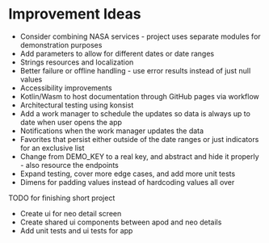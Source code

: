 # Improvement Ideas

- Consider combining NASA services - project uses separate modules for demonstration purposes
- Add parameters to allow for different dates or date ranges
- Strings resources and localization
- Better failure or offline handling - use error results instead of just null values
- Accessibility improvements
- Kotlin/Wasm to host documentation through GitHub pages via workflow
- Architectural testing using konsist
- Add a work manager to schedule the updates so data is always up to date when user opens the app
- Notifications when the work manager updates the data
- Favorites that persist either outside of the date ranges or just indicators for an exclusive list
- Change from DEMO_KEY to a real key, and abstract and hide it properly - also resource the
  endpoints
- Expand testing, cover more edge cases, and add more unit tests
- Dimens for padding values instead of hardcoding values all over

TODO for finishing short project

- Create ui for neo detail screen
- Create shared ui components between apod and neo details
- Add unit tests and ui tests for app